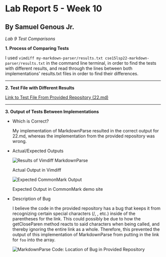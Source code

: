 # Lab Report 5 - Week 10
## By Samuel Genous Jr.

*Lab 9 Test Comparisons*

**1. Process of Comparing Tests**

I used `vimdiff my-markdown-parser/results.txt cse15lsp22-markdown-parser/results.txt` in the command line terminal, in order to find the tests with different results, and read through the lines between both implementations' results.txt files in order to find their differences.

___

**2. Test File with Different Results**

[Link to Test File From Provided Repository (22.md)](https://github.com/nidhidhamnani/markdown-parser/blob/main/test-files/22.md)

___

**3. Output of Tests Between Implementations**
  * Which is Correct?
      
      My implementation of MarkdownParse resulted in the correct output for 22.md, whereas the implementation from the provided repository was wrong.
  * Actual/Expected Outputs
 
      ![Results of Vimdiff MarkdownParse](https://user-images.githubusercontent.com/103216157/172106474-8f1f8ad8-c44c-49f0-ae9f-d02ea2e5b5bf.png)

      Actual Output in Vimdiff

      ![Expected CommonMark Output](https://user-images.githubusercontent.com/103216157/172107725-37439e8c-5543-415a-b122-400e7cc59066.png)

      Expected Output in CommonMark demo site

  *  Description of Bug

      I believe the code in the provided repository has a bug that keeps it from recognizing certain special characters (/, \, etc.) inside of the parentheses for the link. This could possibly be due to how the getCloseParen method reacts to said characters when being called, and thereby ignoring the entire link as a whole. Therefore, this prevented the output of this implementation of MarkdownParse from putting in the link for `foo` into the array.
      
      ![MarkdownParse Code: Location of Bug in Provided Repository](https://user-images.githubusercontent.com/103216157/172109675-eb409d2b-e9eb-43fd-8f75-a7968107051b.png)
